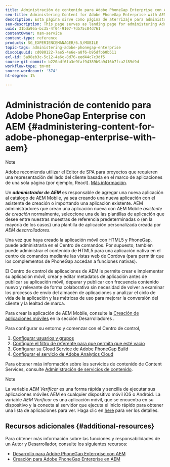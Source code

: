 ```yaml
---
title: Administración de contenido para Adobe PhoneGap Enterprise con AEM
seo-title: Administering Content for Adobe PhoneGap Enterprise with AEM
description: Esta página sirve como página de aterrizaje para administrar Adobe PhoneGap Enterprise.
seo-description: This page serves as landing page for administering Adobe PhoneGap Enterprise.
uuid: 31bda96a-bc35-4f04-9107-7d575c04d761
contentOwner: msm-service
content-type: reference
products: SG_EXPERIENCEMANAGER/6.5/MOBILE
topic-tags: administering-adobe-phonegap-enterprise
discoiquuid: cd080122-7ae5-4e6e-a8f6-b95dfbb0b511
exl-id: 5a98eb3c-5c12-4a6c-8d76-eed44c7c3df5
source-git-commit: b220adf6fa3e9faf94389b9a9416b7fca2f89d9d
workflow-type: tm+mt
source-wordcount: '374'
ht-degree: 1%

---
```


# Administración de contenido para Adobe PhoneGap Enterprise con AEM {#administering-content-for-adobe-phonegap-enterprise-with-aem}

>[!NOTE]
>
>Adobe recomienda utilizar el Editor de SPA para proyectos que requieren una representación del lado del cliente basada en el marco de aplicaciones de una sola página (por ejemplo, React). [Más información](/help/sites-developing/spa-overview.md).

Un ***administrador de AEM*** es responsable de agregar una nueva aplicación al catálogo de AEM Mobile, ya sea creando una nueva aplicación con el asistente de creación o importando una aplicación existente. AEM administradores que crean una aplicación nueva con AEM Mobile *asistente de creación* normalmente, seleccione una de las plantillas de aplicación que desee entre nuestras muestras de referencia predeterminadas o (en la mayoría de los casos) una plantilla de aplicación personalizada creada por *AEM desarrolladores.*

Una vez que haya creado la aplicación móvil con HTML5 y PhoneGap, puede administrarla en el Centro de comandos. Por supuesto, también puede administrar el contenido de HTML5 para una aplicación nativa en el centro de comandos mediante las vistas web de Cordova (para permitir que los complementos de PhoneGap accedan a funciones nativas).

El Centro de control de aplicaciones de AEM le permite crear e implementar su aplicación móvil, crear y editar metadatos de aplicación antes de publicar su aplicación móvil, depurar y publicar con frecuencia contenido nuevo y relevante de forma colaborativa sin necesidad de volver a examinar los procesos de envío del almacén de aplicaciones y analizar el ciclo de vida de la aplicación y las métricas de uso para mejorar la conversión del cliente y la lealtad de marca.

Para crear la aplicación de AEM Mobile, consulte la [Creación de aplicaciones móviles](/help/mobile/building-app-mobile-phonegap.md) en la sección Desarrolladores .

Para configurar su entorno y comenzar con el Centro de control,

1. [Configurar usuarios y grupos](/help/mobile/configure-users-groups.md)
1. [Configure el filtro de referente para que permita que esté vacío](/help/mobile/setting-referrer-filter-empty.md)
1. [Configurar su Cloud Service de Adobe PhoneGap Build](/help/mobile/configure-phonegap-build-cloud.md)
1. [Configurar el servicio de Adobe Analytics Cloud](/help/mobile/configure-adobe-mobile-cloud-service.md)

Para obtener más información sobre los servicios de contenido de Content Services, consulte [Administración de servicios de contenido](/help/mobile/developing-content-services.md).

>[!NOTE]
>
>La variable *AEM Verificar* es una forma rápida y sencilla de ejecutar sus aplicaciones móviles AEM en cualquier dispositivo móvil iOS o Android. La variable *AEM Verificar* es una aplicación móvil, que se encuentra en su dispositivo y la conecta al servidor que ejecuta el inicio rápido para obtener una lista de aplicaciones para ver. Haga clic en [here](/help/mobile/phonegap-mobile-quickstart.md) para ver los detalles.

## Recursos adicionales {#additional-resources}

Para obtener más información sobre las funciones y responsabilidades de un Autor y Desarrollador, consulte los siguientes recursos:

* [Desarrollo para Adobe PhoneGap Enterprise con AEM](/help/mobile/developing-in-phonegap.md)
* [Creación para Adobe PhoneGap Enterprise en AEM](/help/mobile/phonegap.md)
